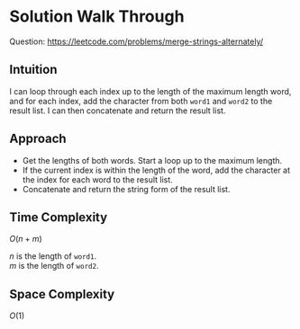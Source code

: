 # Solution Walk Through
Question: https://leetcode.com/problems/merge-strings-alternately/

## Intuition
I can loop through each index up to the length of the maximum length word, and for each index, add the character from both `word1` and `word2` to the result list. I can then concatenate and return the result list.

## Approach
- Get the lengths of both words. Start a loop up to the maximum length.
- If the current index is within the length of the word, add the character at the index for each word to the result list.
- Concatenate and return the string form of the result list.

## Time Complexity
$O(n + m)$

$n$ is the length of `word1`. \
$m$ is the length of `word2`.

## Space Complexity
$O(1)$